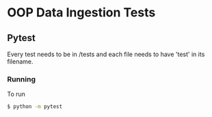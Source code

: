 # OOP Data Ingestion Tests

## Pytest
Every test needs to be in /tests and each file needs to have 'test' in its filename.

### Running
To run
```bash
$ python -m pytest
```